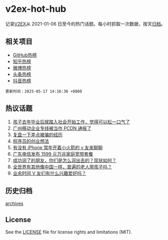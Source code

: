 # v2ex-hot-hub

 记录[V2EX](https://www.v2ex.com/)从 2021-01-06 日至今的热门话题。每小时抓取一次数据，按天[归档](archives)。
 
 ## 相关项目

- [GitHub热榜](https://github.com/lonnyzhang423/github-hot-hub)
- [知乎热榜](https://github.com/lonnyzhang423/zhihu-hot-hub)
- [微博热榜](https://github.com/lonnyzhang423/weibo-hot-hub)
- [头条热榜](https://github.com/lonnyzhang423/toutiao-hot-hub)
- [抖音热榜](https://github.com/lonnyzhang423/douyin-hot-hub)


 `更新时间：2025-05-17 14:16:36 +0800`

## 热议话题

1. [孩子去年毕业后就踏入社会开始工作，觉得可以松一口气了](https://www.v2ex.com/t/1132206)
1. [广州移动企业专线被当作 PCDN 通报了](https://www.v2ex.com/t/1132326)
1. [复盘一下差点被骗的经历](https://www.v2ex.com/t/1132280)
1. [程序员的创业想法](https://www.v2ex.com/t/1132211)
1. [有没有 iPhone 常年开着小火箭的 v 友来聊聊](https://www.v2ex.com/t/1132248)
1. [广东电信发布 1599 元万兆家庭宽带套餐](https://www.v2ex.com/t/1132225)
1. [成功润了的朋友，你们是怎么润出去的？现状如何？](https://www.v2ex.com/t/1132350)
1. [全世界有其他像中国一样，普遍的老人带孩子吗？](https://www.v2ex.com/t/1132357)
1. [业余时间 V 友们有什么兴趣爱好吗？](https://www.v2ex.com/t/1132227)

## 历史归档

[archives](archives)

## License

See the [LICENSE](LICENSE) file for license rights and limitations (MIT).
